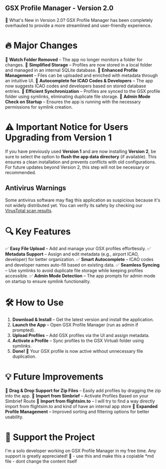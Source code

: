 ## GSX Profile Manager - Version 2.0
🚀 What's New in Version 2.0?
GSX Profile Manager has been completely overhauled to provide a more streamlined and user-friendly experience.

# 🔥 Major Changes
🔹 **Watch Folder Removed** – The app no longer monitors a folder for changes.
🔹 **Simplified Storage** – Profiles are now stored in a local folder and managed in an internal SQLite database.
🔹 **Enhanced Profile Management** – Files can be uploaded and enriched with metadata through an intuitive UI.
🔹 **Autocomplete for ICAO Codes & Developers** – The app now suggests ICAO codes and developers based on stored database entries.
🔹 **Efficient Synchronization** – Profiles are synced to the GSX profile folder using symlinks, eliminating duplicate file storage.
🔹 **Admin Mode Check on Startup** – Ensures the app is running with the necessary permissions for symlink creation.

# ⚠️ Important Notice for Users Upgrading from Version 1
If you have previously used **Version 1** and are now installing **Version 2**, be sure to select the option to **flush the app data directory** (if available). This ensures a clean installation and prevents conflicts with old configurations.
For future updates beyond Version 2, this step will not be necessary or recommended.

## Antivirus Warnings

Some antivirus software may flag this application as suspicious because it's not widely distributed yet. You can verify its safety by checking our [VirusTotal scan results](https://www.virustotal.com/gui/url/eab3fcafa67b33720d2d9af07fffc332f6e60f8859e395663c3117917db3e6e6/detection).

# 🔍 Key Features
✅ **Easy File Upload** – Add and manage your GSX profiles effortlessly.
✅ **Metadata Support** – Assign and edit metadata (e.g., airport ICAO, developer) for better organization.
✅ **Smart Autocomplete** – ICAO codes and developer names auto-fill based on existing data.
✅ **Seamless Syncing** – Use symlinks to avoid duplicate file storage while keeping profiles accessible.
✅ **Admin Mode Detection** – The app prompts for admin mode on startup to ensure symlink functionality.

# 🛠️ How to Use
1. **Download & Install** – Get the latest version and install the application.
2. **Launch the App** – Open GSX Profile Manager (run as admin if prompted).
3. **Upload Profiles** – Add GSX profiles via the UI and assign metadata.
4. **Activate a Profile** – Sync profiles to the GSX Virtuali folder using symlinks.
5. **Done! 🎉** Your GSX profile is now active without unnecessary file duplication.

# 💡 Future Improvements
🔹 **Drag & Drop Support for Zip Files** – Easily add profiles by dragging the zip into the app.
🔹 **Import from Simbrief** – Activate Profiles Based on your Simbrief Route
🔹 **Import from flightsim.to** – I will try to find a way directly import from flightsim.to and kind of have an internal app store
🔹 **Expanded Profile Management** – Improved sorting and filtering options for better usability.

# 💖 Support the Project
I'm a solo developer working on GSX Profile Manager in my free time. Any support is greatly appreciated! 🚀 - use this and make this a copiable *md file - dont change the content itself